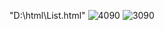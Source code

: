 "D:\html\List.html"
![4090](https://github.com/user-attachments/assets/c07f3e41-24bb-4dff-85c4-5b6c1c45f980)
![3090](https://github.com/user-attachments/assets/61907f5f-7e1b-4cad-976f-2974a24547b4)
